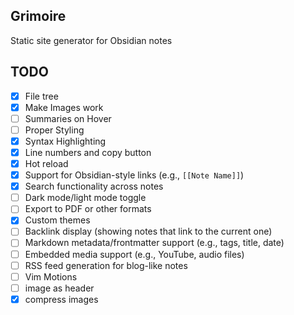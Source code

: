 ## Grimoire
Static site generator for Obsidian notes

## TODO
- [x] File tree
- [x] Make Images work
- [ ] Summaries on Hover
- [ ] Proper Styling
- [x] Syntax Highlighting 
- [x] Line numbers and copy button
- [x] Hot reload
- [x] Support for Obsidian-style links (e.g., `[[Note Name]]`)
- [x] Search functionality across notes
- [ ] Dark mode/light mode toggle
- [ ] Export to PDF or other formats
- [x] Custom themes
- [ ] Backlink display (showing notes that link to the current one)
- [ ] Markdown metadata/frontmatter support (e.g., tags, title, date)
- [ ] Embedded media support (e.g., YouTube, audio files)
- [ ] RSS feed generation for blog-like notes
- [ ] Vim Motions
- [ ] image as header
- [x] compress images
